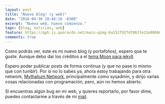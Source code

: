 ```yaml
---
layout: post
title: "Nuevo blog! (y web)"
date: "2016-04-30 19:46:16 -0300"
excerpt: "Nueva web, nuevo comienzo."
tags: [blog, noticias, web]
feature: https://qph.is.quoracdn.net/main-qimg-6a152f92fd7063fe22e88666a3b9bff2?convert_to_webp=true
comments: true
---
```

Como podrás ver, este es mi nuevo blog (y portafolios), espero que te guste.
Aunque debo dar los créditos a el [tema Moon para jekyll](https://github.com/TaylanTatli/Moon).

Espero poder publicar posts de forma continua (y que no pase lo mismo que con tumblr).
Por si no lo sabes ya, ahora estoy trabajando para otra network, [Mythalium Network](//mythalium.com), principalmente como sysadmin, y dirijo varias cosas relacionadas con programación, pero, aún no hemos abierto.

Si encuentras algún bug en mi web, y quieres reportarlo, por favor dime, puedes contactarme a través de mi [mail](mailto:agucova@gmail.com).
